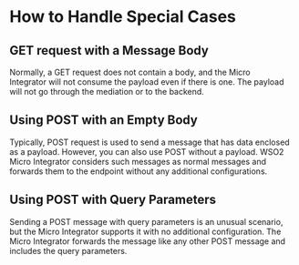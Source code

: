 # How to Handle Special Cases

## GET request with a Message Body
Normally, a GET request does not contain a body, and the Micro Integrator will not consume the payload even if there is one. The payload will not go through the mediation or to the backend.

## Using POST with an Empty Body
Typically, POST request is used to send a message that has data enclosed as a payload. However, you can also use POST without a payload. WSO2 Micro Integrator considers such messages as normal messages and forwards them to the endpoint without any additional configurations.

## Using POST with Query Parameters
Sending a POST message with query parameters is an unusual scenario, but the Micro Integrator supports it with no additional configuration. The Micro Integrator forwards the message like any other POST message and includes the query parameters.